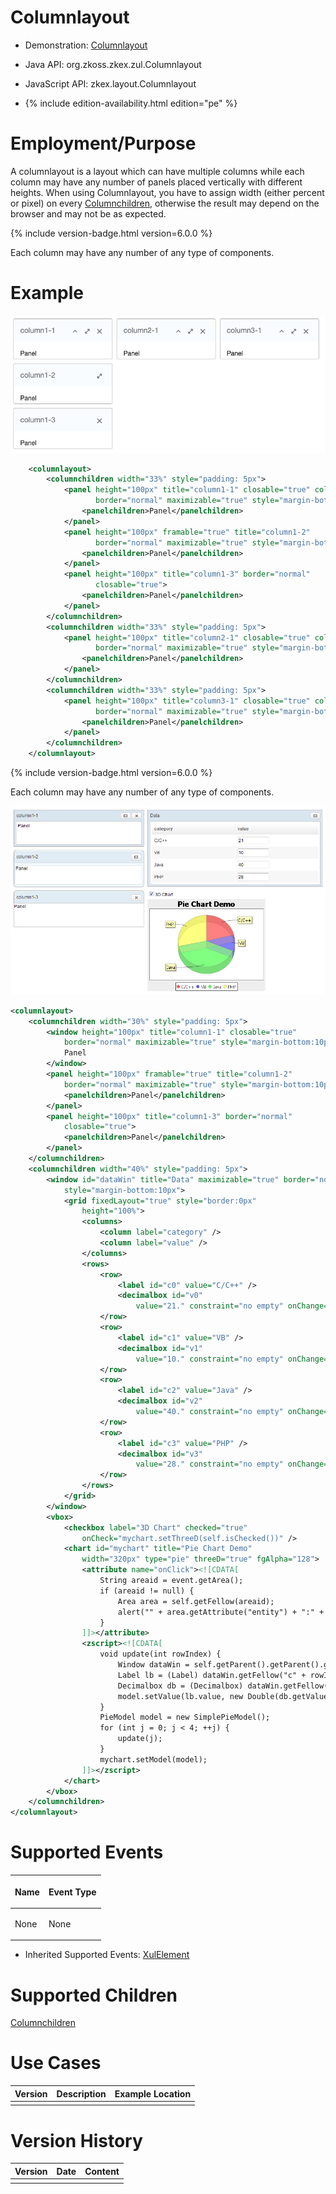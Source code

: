 

# Columnlayout

- Demonstration:
  [Columnlayout](http://www.zkoss.org/zkdemo/layout/column_layout)
- Java API: <javadoc>org.zkoss.zkex.zul.Columnlayout</javadoc>
- JavaScript API:
  <javadoc directory="jsdoc">zkex.layout.Columnlayout</javadoc>

- {% include edition-availability.html edition="pe" %}

# Employment/Purpose

A columnlayout is a layout which can have multiple columns while each
column may have any number of panels placed vertically with different
heights. When using Columnlayout, you have to assign width (either
percent or pixel) on every
[Columnchildren]({{site.baseurl}}/zk_component_ref/layouts/columnlayout/columnchildren),
otherwise the result may depend on the browser and may not be as
expected.

{% include version-badge.html version=6.0.0 %}

Each column may have any number of any type of components.

# Example

![](/zk_component_ref/images/ZKComRef_Columnlayout_Example.png)

```xml
    <columnlayout>
        <columnchildren width="33%" style="padding: 5px">
            <panel height="100px" title="column1-1" closable="true" collapsible="true"
                   border="normal" maximizable="true" style="margin-bottom:10px">
                <panelchildren>Panel</panelchildren>
            </panel>
            <panel height="100px" framable="true" title="column1-2"
                   border="normal" maximizable="true" style="margin-bottom:10px">
                <panelchildren>Panel</panelchildren>
            </panel>
            <panel height="100px" title="column1-3" border="normal"
                   closable="true">
                <panelchildren>Panel</panelchildren>
            </panel>
        </columnchildren>
        <columnchildren width="33%" style="padding: 5px">
            <panel height="100px" title="column2-1" closable="true" collapsible="true"
                   border="normal" maximizable="true" style="margin-bottom:10px">
                <panelchildren>Panel</panelchildren>
            </panel>
        </columnchildren>
        <columnchildren width="33%" style="padding: 5px">
            <panel height="100px" title="column3-1" closable="true" collapsible="true"
                   border="normal" maximizable="true" style="margin-bottom:10px">
                <panelchildren>Panel</panelchildren>
            </panel>
        </columnchildren>
    </columnlayout>
```

{% include version-badge.html version=6.0.0 %}

Each column may have any number of any type of components.

![](/zk_component_ref/images/ZKComRef_Columnlayout_Example_ZK6.png)

```xml
<columnlayout>
    <columnchildren width="30%" style="padding: 5px">
        <window height="100px" title="column1-1" closable="true"
            border="normal" maximizable="true" style="margin-bottom:10px">
            Panel
        </window>
        <panel height="100px" framable="true" title="column1-2"
            border="normal" maximizable="true" style="margin-bottom:10px">
            <panelchildren>Panel</panelchildren>
        </panel>
        <panel height="100px" title="column1-3" border="normal"
            closable="true">
            <panelchildren>Panel</panelchildren>
        </panel>
    </columnchildren>
    <columnchildren width="40%" style="padding: 5px">
        <window id="dataWin" title="Data" maximizable="true" border="normal"
            style="margin-bottom:10px">
            <grid fixedLayout="true" style="border:0px"
                height="100%">
                <columns>
                    <column label="category" />
                    <column label="value" />
                </columns>
                <rows>
                    <row>
                        <label id="c0" value="C/C++" />
                        <decimalbox id="v0"
                            value="21." constraint="no empty" onChange="update(0)" />
                    </row>
                    <row>
                        <label id="c1" value="VB" />
                        <decimalbox id="v1"
                            value="10." constraint="no empty" onChange="update(1)" />
                    </row>
                    <row>
                        <label id="c2" value="Java" />
                        <decimalbox id="v2"
                            value="40." constraint="no empty" onChange="update(2)" />
                    </row>
                    <row>
                        <label id="c3" value="PHP" />
                        <decimalbox id="v3"
                            value="28." constraint="no empty" onChange="update(3)" />
                    </row>
                </rows>
            </grid>
        </window>
        <vbox>
            <checkbox label="3D Chart" checked="true"
                onCheck="mychart.setThreeD(self.isChecked())" />
            <chart id="mychart" title="Pie Chart Demo"
                width="320px" type="pie" threeD="true" fgAlpha="128">
                <attribute name="onClick"><![CDATA[
                    String areaid = event.getArea();
                    if (areaid != null) {
                        Area area = self.getFellow(areaid);
                        alert("" + area.getAttribute("entity") + ":" + area.getTooltiptext());
                    }
                ]]></attribute>
                <zscript><![CDATA[
                    void update(int rowIndex) {
                        Window dataWin = self.getParent().getParent().getFellow("dataWin");
                        Label lb = (Label) dataWin.getFellow("c" + rowIndex);
                        Decimalbox db = (Decimalbox) dataWin.getFellow("v" + rowIndex);
                        model.setValue(lb.value, new Double(db.getValue().doubleValue()));
                    }
                    PieModel model = new SimplePieModel();
                    for (int j = 0; j < 4; ++j) {
                        update(j);
                    }
                    mychart.setModel(model);
                ]]></zscript>
            </chart>
        </vbox>
    </columnchildren>
</columnlayout>
```

# Supported Events

<table>
<thead>
<tr class="header">
<th><center>
<p>Name</p>
</center></th>
<th><center>
<p>Event Type</p>
</center></th>
</tr>
</thead>
<tbody>
<tr class="odd">
<td><p>None</p></td>
<td><p>None</p></td>
</tr>
</tbody>
</table>

- Inherited Supported Events: [ XulElement]({{site.baseurl}}/zk_component_ref/base_components/xulelement#Supported_Events)

# Supported Children

[Columnchildren]({{site.baseurl}}/zk_component_ref/layouts/columnlayout/columnchildren)

# Use Cases

| Version | Description | Example Location |
|---------|-------------|------------------|
|         |             |                  |

# Version History



| Version | Date | Content |
|---------|------|---------|
|         |      |         |


